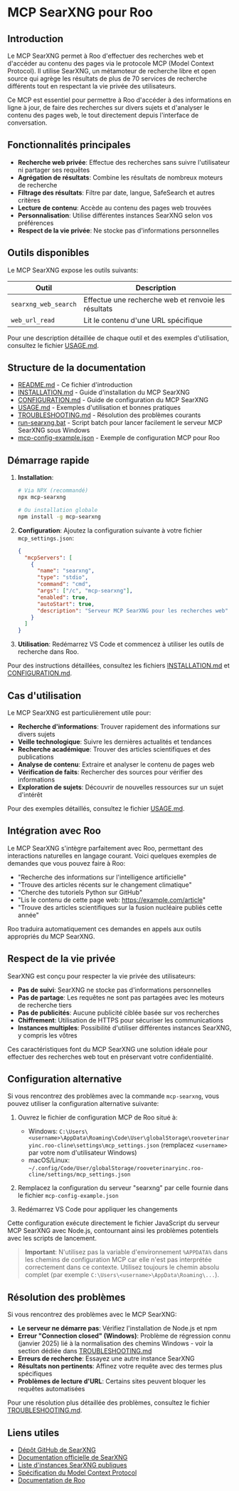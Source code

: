 # MCP SearXNG pour Roo

<!-- START_SECTION: introduction -->
## Introduction

Le MCP SearXNG permet à Roo d'effectuer des recherches web et d'accéder au contenu des pages via le protocole MCP (Model Context Protocol). Il utilise SearXNG, un métamoteur de recherche libre et open source qui agrège les résultats de plus de 70 services de recherche différents tout en respectant la vie privée des utilisateurs.

Ce MCP est essentiel pour permettre à Roo d'accéder à des informations en ligne à jour, de faire des recherches sur divers sujets et d'analyser le contenu des pages web, le tout directement depuis l'interface de conversation.
<!-- END_SECTION: introduction -->

<!-- START_SECTION: features -->
## Fonctionnalités principales

- **Recherche web privée**: Effectue des recherches sans suivre l'utilisateur ni partager ses requêtes
- **Agrégation de résultats**: Combine les résultats de nombreux moteurs de recherche
- **Filtrage des résultats**: Filtre par date, langue, SafeSearch et autres critères
- **Lecture de contenu**: Accède au contenu des pages web trouvées
- **Personnalisation**: Utilise différentes instances SearXNG selon vos préférences
- **Respect de la vie privée**: Ne stocke pas d'informations personnelles
<!-- END_SECTION: features -->

<!-- START_SECTION: tools -->
## Outils disponibles

Le MCP SearXNG expose les outils suivants:

| Outil | Description |
|-------|-------------|
| `searxng_web_search` | Effectue une recherche web et renvoie les résultats |
| `web_url_read` | Lit le contenu d'une URL spécifique |

Pour une description détaillée de chaque outil et des exemples d'utilisation, consultez le fichier [USAGE.md](./USAGE.md).
<!-- END_SECTION: tools -->

<!-- START_SECTION: structure -->
## Structure de la documentation

- [README.md](./README.md) - Ce fichier d'introduction
- [INSTALLATION.md](./INSTALLATION.md) - Guide d'installation du MCP SearXNG
- [CONFIGURATION.md](./CONFIGURATION.md) - Guide de configuration du MCP SearXNG
- [USAGE.md](./USAGE.md) - Exemples d'utilisation et bonnes pratiques
- [TROUBLESHOOTING.md](./TROUBLESHOOTING.md) - Résolution des problèmes courants
- [run-searxng.bat](./run-searxng.bat) - Script batch pour lancer facilement le serveur MCP SearXNG sous Windows
- [mcp-config-example.json](./mcp-config-example.json) - Exemple de configuration MCP pour Roo
<!-- END_SECTION: structure -->

<!-- START_SECTION: quick_start -->
## Démarrage rapide

1. **Installation**:
   ```bash
   # Via NPX (recommandé)
   npx mcp-searxng
   
   # Ou installation globale
   npm install -g mcp-searxng
   ```

2. **Configuration**:
   Ajoutez la configuration suivante à votre fichier `mcp_settings.json`:
   ```json
   {
     "mcpServers": [
       {
         "name": "searxng",
         "type": "stdio",
         "command": "cmd",
         "args": ["/c", "mcp-searxng"],
         "enabled": true,
         "autoStart": true,
         "description": "Serveur MCP SearXNG pour les recherches web"
       }
     ]
   }
   ```

3. **Utilisation**:
   Redémarrez VS Code et commencez à utiliser les outils de recherche dans Roo.

Pour des instructions détaillées, consultez les fichiers [INSTALLATION.md](./INSTALLATION.md) et [CONFIGURATION.md](./CONFIGURATION.md).
<!-- END_SECTION: quick_start -->

<!-- START_SECTION: use_cases -->
## Cas d'utilisation

Le MCP SearXNG est particulièrement utile pour:

- **Recherche d'informations**: Trouver rapidement des informations sur divers sujets
- **Veille technologique**: Suivre les dernières actualités et tendances
- **Recherche académique**: Trouver des articles scientifiques et des publications
- **Analyse de contenu**: Extraire et analyser le contenu de pages web
- **Vérification de faits**: Rechercher des sources pour vérifier des informations
- **Exploration de sujets**: Découvrir de nouvelles ressources sur un sujet d'intérêt

Pour des exemples détaillés, consultez le fichier [USAGE.md](./USAGE.md#cas-dutilisation).
<!-- END_SECTION: use_cases -->

<!-- START_SECTION: integration -->
## Intégration avec Roo

Le MCP SearXNG s'intègre parfaitement avec Roo, permettant des interactions naturelles en langage courant. Voici quelques exemples de demandes que vous pouvez faire à Roo:

- "Recherche des informations sur l'intelligence artificielle"
- "Trouve des articles récents sur le changement climatique"
- "Cherche des tutoriels Python sur GitHub"
- "Lis le contenu de cette page web: https://example.com/article"
- "Trouve des articles scientifiques sur la fusion nucléaire publiés cette année"

Roo traduira automatiquement ces demandes en appels aux outils appropriés du MCP SearXNG.
<!-- END_SECTION: integration -->

<!-- START_SECTION: privacy -->
## Respect de la vie privée

SearXNG est conçu pour respecter la vie privée des utilisateurs:

- **Pas de suivi**: SearXNG ne stocke pas d'informations personnelles
- **Pas de partage**: Les requêtes ne sont pas partagées avec les moteurs de recherche tiers
- **Pas de publicités**: Aucune publicité ciblée basée sur vos recherches
- **Chiffrement**: Utilisation de HTTPS pour sécuriser les communications
- **Instances multiples**: Possibilité d'utiliser différentes instances SearXNG, y compris les vôtres

Ces caractéristiques font du MCP SearXNG une solution idéale pour effectuer des recherches web tout en préservant votre confidentialité.
<!-- END_SECTION: privacy -->

<!-- START_SECTION: configuration_alternative -->
## Configuration alternative

Si vous rencontrez des problèmes avec la commande `mcp-searxng`, vous pouvez utiliser la configuration alternative suivante:

1. Ouvrez le fichier de configuration MCP de Roo situé à:
   - Windows: `C:\Users\<username>\AppData\Roaming\Code\User\globalStorage\rooveterinaryinc.roo-cline\settings\mcp_settings.json` (remplacez `<username>` par votre nom d'utilisateur Windows)
   - macOS/Linux: `~/.config/Code/User/globalStorage/rooveterinaryinc.roo-cline/settings/mcp_settings.json`

2. Remplacez la configuration du serveur "searxng" par celle fournie dans le fichier `mcp-config-example.json`

3. Redémarrez VS Code pour appliquer les changements

Cette configuration exécute directement le fichier JavaScript du serveur MCP SearXNG avec Node.js, contournant ainsi les problèmes potentiels avec les scripts de lancement.

> **Important**: N'utilisez pas la variable d'environnement `%APPDATA%` dans les chemins de configuration MCP car elle n'est pas interprétée correctement dans ce contexte. Utilisez toujours le chemin absolu complet (par exemple `C:\Users\<username>\AppData\Roaming\...`).
<!-- END_SECTION: configuration_alternative -->

<!-- START_SECTION: troubleshooting -->
## Résolution des problèmes

Si vous rencontrez des problèmes avec le MCP SearXNG:

- **Le serveur ne démarre pas**: Vérifiez l'installation de Node.js et npm
- **Erreur "Connection closed" (Windows)**: Problème de régression connu (janvier 2025) lié à la normalisation des chemins Windows - voir la section dédiée dans [TROUBLESHOOTING.md](./TROUBLESHOOTING.md)
- **Erreurs de recherche**: Essayez une autre instance SearXNG
- **Résultats non pertinents**: Affinez votre requête avec des termes plus spécifiques
- **Problèmes de lecture d'URL**: Certains sites peuvent bloquer les requêtes automatisées

Pour une résolution plus détaillée des problèmes, consultez le fichier [TROUBLESHOOTING.md](./TROUBLESHOOTING.md).
<!-- END_SECTION: troubleshooting -->

<!-- START_SECTION: links -->
## Liens utiles

- [Dépôt GitHub de SearXNG](https://github.com/searxng/searxng)
- [Documentation officielle de SearXNG](https://docs.searxng.org/)
- [Liste d'instances SearXNG publiques](https://searx.space/)
- [Spécification du Model Context Protocol](https://github.com/modelcontextprotocol/mcp)
- [Documentation de Roo](https://docs.roo.ai)
<!-- END_SECTION: links -->